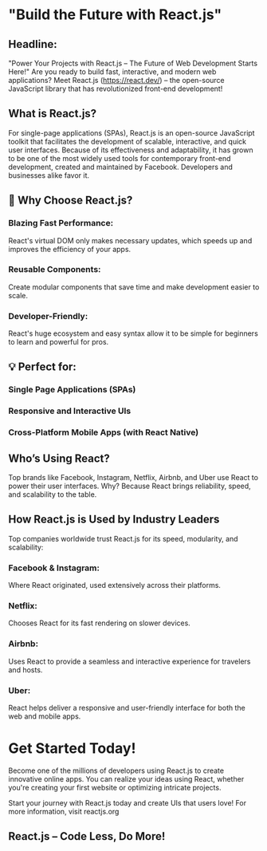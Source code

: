 # "Build the Future with React.js"

## Headline:

"Power Your Projects with React.js – The Future of Web Development Starts Here!"
Are you ready to build fast, interactive, and modern web applications? Meet React.js (https://react.dev/) – the open-source JavaScript library that has revolutionized front-end development!

## What is React.js?

For single-page applications (SPAs), React.js is an open-source JavaScript toolkit that facilitates the development of scalable, interactive, and quick user interfaces. Because of its effectiveness and adaptability, it has grown to be one of the most widely used tools for contemporary front-end development, created and maintained by Facebook. Developers and businesses alike favor it.

## 🚀 Why Choose React.js?

### Blazing Fast Performance: 

React's virtual DOM only makes necessary updates, which speeds up and improves the efficiency of your apps.

### Reusable Components: 

Create modular components that save time and make development easier to scale.

### Developer-Friendly: 

React's huge ecosystem and easy syntax allow it to be simple for beginners to learn and powerful for pros.


## 💡 Perfect for:

### Single Page Applications (SPAs)

### Responsive and Interactive UIs

### Cross-Platform Mobile Apps (with React Native)

## Who’s Using React?

Top brands like Facebook, Instagram, Netflix, Airbnb, and Uber use React to power their user interfaces. Why? Because React brings reliability, speed, and scalability to the table.

## How React.js is Used by Industry Leaders

Top companies worldwide trust React.js for its speed, modularity, and scalability:

### Facebook & Instagram: 

Where React originated, used extensively across their platforms.

### Netflix: 

Chooses React for its fast rendering on slower devices.

### Airbnb: 

Uses React to provide a seamless and interactive experience for travelers and hosts.

### Uber: 

React helps deliver a responsive and user-friendly interface for both the web and mobile apps.

# Get Started Today!

Become one of the millions of developers using React.js to create innovative online apps. You can realize your ideas using React, whether you're creating your first website or optimizing intricate projects.

Start your journey with React.js today and create UIs that users love!
For more information, visit reactjs.org

## React.js – Code Less, Do More!

